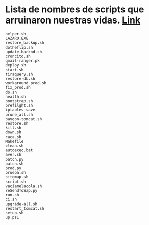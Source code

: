 # Lista de nombres de scripts que arruinaron nuestras vidas. [Link](https://twitter.com/jedux/status/1286757921662160904)

```
helper.sh
LAZARO.EXE
restore_backup.sh
dotheflip.sh
update-backnd.sh
croncito.sh
qmail-ranger.pk
deploy.sh
start.sh
tiraquery.sh
restore-db.sh
workaround_prod.sh
fix_prod.sh
do.sh
health.sh
bootstrap.sh
prefilght.sh
iptables-save
prune_all.sh
baygon-tomcat.sh
restore.sh
kill.sh
down.sh
caca.sh
Makefile
clean.sh
autoexec.bat
aver.sh
patch.py
patch.sh
prod.py
prueba.sh
sitemap.sh
script.sh
vaciamelacola.sh
reSendToSap.py
run.sh
ci.sh
upgrade-all.sh
restart_tomcat.sh
setup.sh
up.ps1
```

